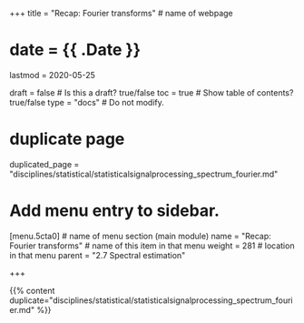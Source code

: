 +++
title = "Recap: Fourier transforms"         # name of webpage

# date = {{ .Date }}
lastmod = 2020-05-25

draft = false  # Is this a draft? true/false
toc = true  # Show table of contents? true/false
type = "docs"  # Do not modify.

# duplicate page

duplicated_page = "disciplines/statistical/statisticalsignalprocessing_spectrum_fourier.md"

# Add menu entry to sidebar.

[menu.5cta0]                       # name of menu section (main module)
  name = "Recap: Fourier transforms"        # name of this item in that menu
  weight = 281                           # location in that menu
  parent = "2.7 Spectral estimation"



+++

{{% content duplicate="disciplines/statistical/statisticalsignalprocessing_spectrum_fourier.md" %}}
